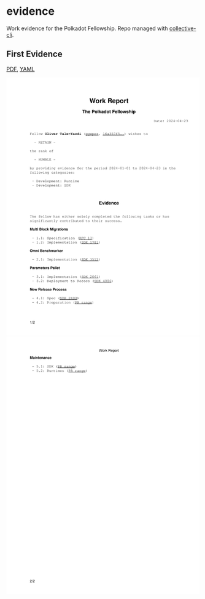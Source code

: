 # evidence

Work evidence for the Polkadot Fellowship. Repo managed with [collective-cli](https://github.com/super-collective/collective-cli).


## First Evidence
[PDF](./evidence/0.pdf), [YAML](./evidence/0.evidence)

[![1/2](./evidence/0-1.png)](./evidence/0.pdf)
[![2/2](./evidence/0-2.png)](./evidence/0.pdf)
